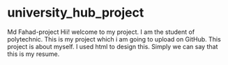 # university_hub_project
Md Fahad-project
Hii! welcome to my project.
I am the student of polytechnic.
This is my project which i am going to upload on GitHub.
This project is about myself. I used html to design this.
Simply we can say that this is my resume.
